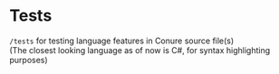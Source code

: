 # Tests
`/tests` for testing language features in Conure source file(s)</br>
(The closest looking language as of now is C#, for syntax highlighting purposes)</br>
